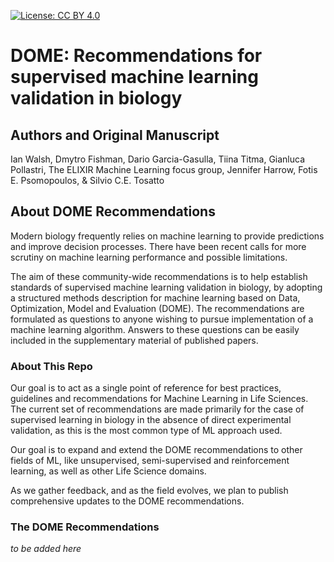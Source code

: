 [![License: CC BY 4.0](https://img.shields.io/badge/License-CC%20BY%204.0-lightgrey.svg)](https://creativecommons.org/licenses/by/4.0/)

# DOME: Recommendations for supervised machine learning validation in biology

## Authors and Original Manuscript
Ian Walsh, Dmytro Fishman, Dario Garcia-Gasulla, Tiina Titma, Gianluca Pollastri, The ELIXIR Machine Learning focus group, Jennifer Harrow, Fotis E. Psomopoulos, & Silvio C.E. Tosatto

## About DOME Recommendations
Modern biology frequently relies on machine learning to provide predictions and improve decision processes. There have been recent calls for more scrutiny on machine learning performance and possible limitations. 

The aim of these community-wide recommendations is to help establish standards of supervised machine learning validation in biology, by adopting a structured methods description for machine learning based on Data, Optimization, Model and Evaluation (DOME). The recommendations are formulated as questions to anyone wishing to pursue implementation of a machine learning algorithm. Answers to these questions can be easily included in the supplementary material of published papers. 

### About This Repo
Our goal is to act as a single point of reference for best practices, guidelines and recommendations for Machine Learning in Life Sciences. The current set of recommendations are made primarily for the case of supervised learning in biology in the absence of direct experimental validation, as this is the most common type of ML approach used.

Our goal is to expand and extend the DOME recommendations to other fields of ML, like unsupervised, semi-supervised and reinforcement learning, as well as other Life Science domains.

As we gather feedback, and as the field evolves, we plan to publish comprehensive updates to the DOME recommendations.

### The DOME Recommendations

_to be added here_
